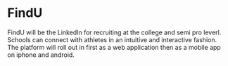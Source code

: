 # FindU
FindU will be the LinkedIn for recruiting at the college and semi pro leverl. Schools can connect  with athletes in an intuitive and interactive fashion. The platform will roll out in first as a web  application then as a mobile app on iphone and android.
